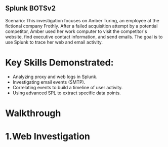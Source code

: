 ## Splunk BOTSv2
Scenario: This investigation focuses on Amber Turing, an employee at the fictional company Frothly. After a failed acquisition attempt by a potential competitor, Amber used her work computer to visit the competitor's website, find executive contact information, and send emails. The goal is to use Splunk to trace her web and email activity.

# Key Skills Demonstrated:
- Analyzing proxy and web logs in Splunk.
- Investigating email events (SMTP).
- Correlating events to build a timeline of user activity.
- Using advanced SPL to extract specific data points.

# Walkthrough
# 1.Web Investigation 

 
